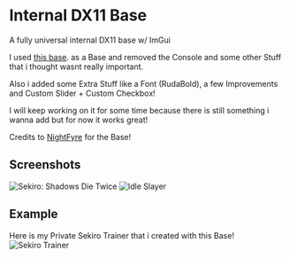 
# Internal DX11 Base

A fully universal internal DX11 base w/ ImGui

I used [this base](https://github.com/NightFyre/DX11-ImGui-Internal-Hook/tree/b44d74cbb20918c1b616190325ee49589b80cf36). as a Base and removed the Console and some other Stuff that i thought wasnt really important.

Also i added some Extra Stuff like a Font (RudaBold), a few Improvements and Custom Slider + Custom Checkbox!

I will keep working on it for some time because there is still something i wanna add but for now it works great!

Credits to [NightFyre](https://github.com/NightFyre) for the Base!
## Screenshots

![Sekiro: Shadows Die Twice](https://github.com/user-attachments/assets/6164f712-bc29-4261-a86d-39b0a61f27d0)
![Idle Slayer](https://github.com/user-attachments/assets/522ae591-e7d3-4c90-8429-1a912e270f51)

## Example
Here is my Private Sekiro Trainer that i created with this Base!
![Sekiro Trainer](https://github.com/user-attachments/assets/8c5be7ae-8be3-4624-8f7b-1f3d7994d38c)

